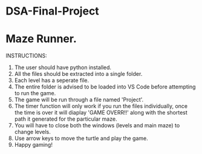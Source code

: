 # DSA-Final-Project
# Maze Runner.

INSTRUCTIONS:
1. The user should have python installed. 
2. All the files should be extracted into a single folder.
3. Each level has a seperate file.
4. The entire folder is advised to be loaded into VS Code before attempting to run the game.
5. The game will be run through a file named 'Project'.
6. The timer function will only work if you run the files individually, once the time is over it will diaplay 'GAME OVERR!!' along with the shortest path it generated for the particular maze.
7. You will have to close both the windows (levels and main maze) to change levels.
8. Use arrow keys to move the turtle and play the game.
9. Happy gaming!
